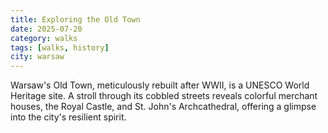 ```yaml
---
title: Exploring the Old Town 
date: 2025-07-20 
category: walks 
tags: [walks, history] 
city: warsaw
---
```

Warsaw's Old Town, meticulously rebuilt after WWII, is a UNESCO World Heritage site. A stroll through its cobbled streets reveals colorful merchant houses, the Royal Castle, and St. John's Archcathedral, offering a glimpse into the city's resilient spirit.
